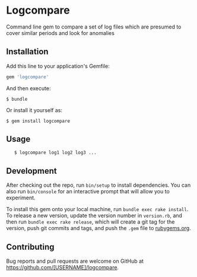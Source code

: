 # Logcompare

Command line gem to compare a set of log files which are presumed to cover similar periods and look for anomalies

## Installation

Add this line to your application's Gemfile:

```ruby
gem 'logcompare'
```

And then execute:

    $ bundle

Or install it yourself as:

    $ gem install logcompare

## Usage

```
   $ logcompare log1 log2 log3 ...
```


## Development

After checking out the repo, run `bin/setup` to install dependencies. You can also run `bin/console` for an interactive prompt that will allow you to experiment.

To install this gem onto your local machine, run `bundle exec rake install`. To release a new version, update the version number in `version.rb`, and then run `bundle exec rake release`, which will create a git tag for the version, push git commits and tags, and push the `.gem` file to [rubygems.org](https://rubygems.org).

## Contributing

Bug reports and pull requests are welcome on GitHub at https://github.com/[USERNAME]/logcompare.

